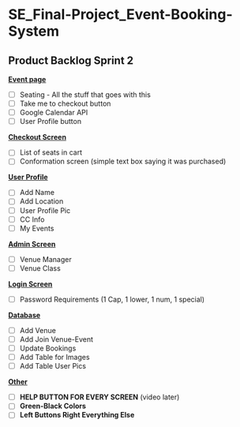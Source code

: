 # SE_Final-Project_Event-Booking-System

## Product Backlog Sprint 2

<ins>**Event page**</ins>  
- [ ] Seating - All the stuff that goes with this  
- [ ] Take me to checkout button  
- [ ] Google Calendar API  
- [ ] User Profile button  
      
<ins>**Checkout Screen**</ins>  
- [ ] List of seats in cart  
- [ ] Conformation screen (simple text box saying it was purchased)  
      
<ins>**User Profile**</ins>  
- [ ] Add Name  
- [ ] Add Location  
- [ ] User Profile Pic  
- [ ] CC Info  
- [ ] My Events  
      
<ins>**Admin Screen**</ins>  
- [ ] Venue Manager  
- [ ] Venue Class  
      
<ins>**Login Screen**</ins>  
- [ ] Password Requirements (1 Cap, 1 lower, 1 num, 1 special)  
      
<ins>**Database**</ins>  
- [ ] Add Venue  
- [ ] Add Join Venue-Event  
- [ ] Update Bookings   
- [ ] Add Table for Images  
- [ ] Add Table User Pics

<ins>**Other**</ins>  
- [ ] **HELP BUTTON FOR EVERY SCREEN** (video later)  
- [ ] **Green-Black Colors**  
- [ ] **Left Buttons Right Everything Else**  
